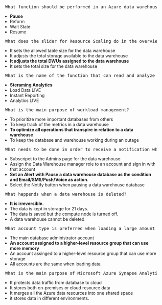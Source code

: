 <pre> What function should be performed in an Azure data warehouse when it is not currently in use to prevent charges? </pre>
<ul>
	<li><b>Pause </b></li>
	<li> Reform </li>
	<li> Wait State </li>
	<li> Resume </li>
</ul>


<pre> What does the slider for Resource Scaling do in the overview blade in the Azure portal?  </pre>
<ul>
	<li> It sets the allowed table size for the data warehouse</li>
	<li> It adjusts the total storage available to the data warehouse </li>
	<li> <b>It adjusts the total DWUs assigned to the data warehouse </b></li>
	<li> It sets the total size for the data warehouse </li>
</ul>


<pre> What is the name of the function that can read and analyze data as it is comming in?</pre>
<ul>
	<li> <b> Steraming Analytics </b></li>
	<li> Load Data LIVE </li>
	<li>  Instant Reporting</li>
	<li> Analytics LIVE </li>
</ul>


<pre> What is the main purpose of workload management?</pre>
<ul>
	<li> To prioritize more important databases from others</li>
	<li> To keep track of the metrics in a data warehouse </li>
	<li> <b>To optimize all operations that transpire in relation to a data warehouse </b></li>
	<li> To keep the database and warehouse working during an outage </li>
</ul>


<pre> What needs to be done in order to receive a notification when data warehouse is paused</pre>
<ul>
	<li> Subscripet to the Admins page for the data warehouse</li>
	<li> Assign the Data Warehouse manager role to an account and sign in with that account</li>
	<li> <b>Set an Alert with Pause a data warehouse database as the condition and Email/SMS/Push/Voice as action. </b></li>
	<li> Select the Notify button when pausing a data warehouse database </li>
</ul>



<pre> What happends when a data warehouse is deleted?</pre>
<ul>
	<li> <b>It is irreversible.</b></li>
	<li> The data is kept in storage for 21 days.</li>
	<li> The data is saved but the compute node is turned off.</li>
	<li> A data warehouse cannot be deleted. </li>
</ul>



<pre> What account type is preferred when loading a large amount of data into a data warehouse?</pre>
<ul>
	<li> The main database administrator account</li>
	<li> <b>An account assigned to a higher-level resource group that can use more memory</b></li>
	<li> An account assinged to a higher-level resource group that can use more storage</li>
	<li> All accounts are the same when loading data </li>
</ul>


<pre> What is the main purpose of Microsoft Azure Synapse Analytics (Formally known as SWL DW?)</pre>
<ul>
	<li> It protects data traffic from database to cloud</li>
	<li> It stores both on-premises or cloud resource data</li>
	<li> It merges all the Azure data resources into one shared space</li>
	<li> it stores data in different environments. </li>
</ul>
